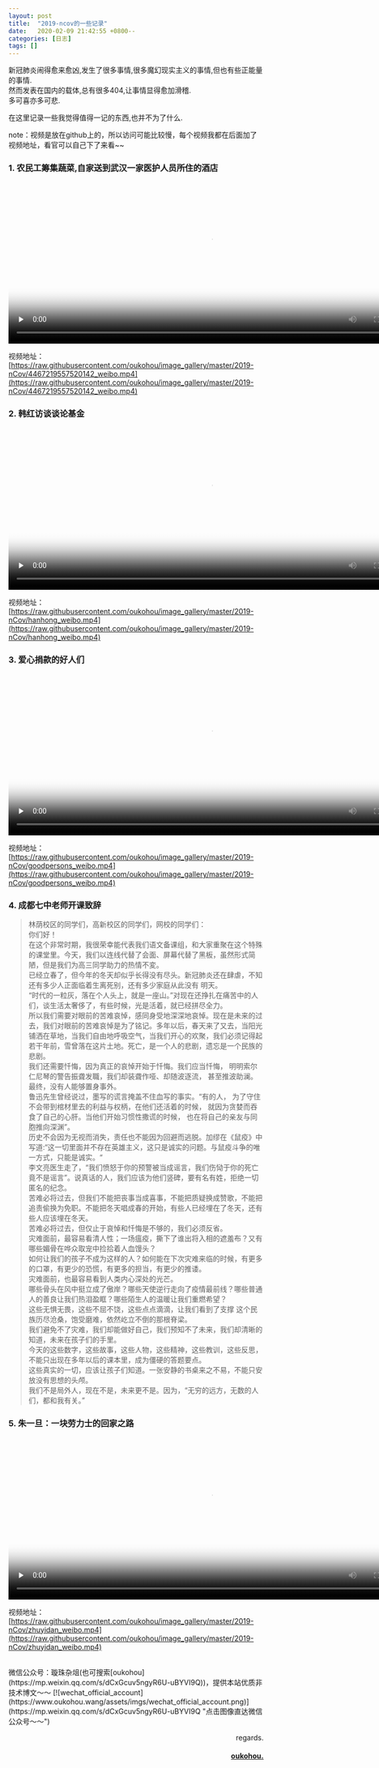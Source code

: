 ```yaml
---
layout: post
title:  "2019-ncov的一些记录"
date:   2020-02-09 21:42:55 +0800--
categories: [日志]
tags: []  
---
```

<style>
video {
    object-fit:fill;
    width:800px;
    height:320px;
}
</style>

新冠肺炎闹得愈来愈凶,发生了很多事情,很多魔幻现实主义的事情,但也有些正能量的事情.  
然而发表在国内的载体,总有很多404,让事情显得愈加滑稽.  
多可喜亦多可悲.  

在这里记录一些我觉得值得一记的东西,也并不为了什么.  

note：视频是放在github上的，所以访问可能比较慢，每个视频我都在后面加了视频地址，看官可以自己下了来看~~  

### 1. 农民工筹集蔬菜,自家送到武汉一家医护人员所住的酒店
<video id="video" controls="controls" preload="none" poster="https://www.oukohou.wang/assets/imgs/wechat_official_account.png"  autoplay loop>
      <source id="mp4" src="https://raw.githubusercontent.com/oukohou/image_gallery/master/2019-nCov/4467219557520142_weibo.mp4" type="video/mp4">
      <p>Your user agent does not support the HTML5 Video element.</p>
    </video>  
    
视频地址：[https://raw.githubusercontent.com/oukohou/image_gallery/master/2019-nCov/4467219557520142_weibo.mp4](https://raw.githubusercontent.com/oukohou/image_gallery/master/2019-nCov/4467219557520142_weibo.mp4)


### 2. 韩红访谈谈论基金  
 <video id="video" controls="controls" preload="none" poster="https://www.oukohou.wang/assets/imgs/wechat_official_account.png"  autoplay loop>
       <source id="mp4" src="https://raw.githubusercontent.com/oukohou/image_gallery/master/2019-nCov/hanhong_weibo.mp4" type="video/mp4">
       <p>Your user agent does not support the HTML5 Video element.</p>
     </video>  

视频地址：[https://raw.githubusercontent.com/oukohou/image_gallery/master/2019-nCov/hanhong_weibo.mp4](https://raw.githubusercontent.com/oukohou/image_gallery/master/2019-nCov/hanhong_weibo.mp4)  


### 3. 爱心捐款的好人们  
 <video id="video" controls="controls" preload="none" poster="https://www.oukohou.wang/assets/imgs/wechat_official_account.png"  autoplay loop>
       <source id="mp4" src="https://raw.githubusercontent.com/oukohou/image_gallery/master/2019-nCov/goodpersons_weibo.mp4" type="video/mp4">
       <p>Your user agent does not support the HTML5 Video element.</p>
</video>  

视频地址：[https://raw.githubusercontent.com/oukohou/image_gallery/master/2019-nCov/goodpersons_weibo.mp4](https://raw.githubusercontent.com/oukohou/image_gallery/master/2019-nCov/goodpersons_weibo.mp4)  
     
### 4. 成都七中老师开课致辞  
>林荫校区的同学们，高新校区的同学们，网校的同学们：  
你们好！  
在这个非常时期，我很荣幸能代表我们语文备课组，和大家重聚在这个特殊的课堂里。今天，我们以连线代替了会面、屏幕代替了黑板，虽然形式简陋，但是我们为高三同学助力的热情不変。  
已经立春了，但今年的冬天却似乎长得没有尽头。新冠肺炎还在肆虐，不知还有多少人正面临着生离死别，还有多少家庭从此没有 明天。  
“时代的一粒灰，落在个人头上，就是一座山。”对现在还挣扎在痛苦中的人们，谈生活太奢侈了，有些时候，光是活着，就已经拼尽全力。  
所以我们需要对眼前的苦难哀悼，感同身受地深深地哀悼。现在是未来的过去，我们对眼前的苦难哀悼是为了铭记。多年以后，春天来了又去，当阳光铺洒在草地，当我们自由地呼吸空气，当我们开心的欢聚，我们必须记得起若干年前，雪曾落在这片土地。死亡，是一个人的悲剧，遗忘是一个民族的悲剧。  
我们还需要忏悔，因为真正的哀悼开始于忏悔。我们应当忏悔， 明明索尔仁尼琴的警告振聋发職，我们却装聋作哑、却随波逐流， 甚至推波助澜。最终，没有人能够置身事外。  
鲁迅先生曾经说过，墨写的谎言掩盖不住血写的事实。“有的人， 为了守住不会带到棺材里去的利益与权柄，在他们还活着的时候， 就因为贪婪而吞食了自己的心肝。当他们开始习惯性撒谎的时候， 也在将自己的亲友与同胞推向深渊”。  
历史不会因为无视而消失，责任也不能因为回避而逃脱。加缪在《鼠疫》中写道:“这一切里面并不存在英雄主义，这只是诚实的问题。与鼠疫斗争的唯一方式，只能是诚实。“  
李文亮医生走了，“我们愤怒于你的预警被当成谣言，我们伤恸于你的死亡竟不是谣言”。说真话的人，我们应该为他们竖碑，要有名有姓，拒绝一切匿名的纪念。  
 苦难必将过去，但我们不能把丧事当成喜事，不能把质疑换成赞歌，不能把追责偷换为免职。不能把冬天唱成春的开始，有些人已经埋在了冬天，还有些人应该埋在冬天。  
 苦难必将过去，但仅止于哀悼和忏悔是不够的，我们必须反省。  
灾难面前，最容易看清人性；一场瘟疫，撕下了谁出将入相的遮羞布？又有哪些媚骨在哗众取宠中捡拾着人血馒头？  
如何让我们的孩子不成为这样的人？如何能在下次灾难来临的时候，有更多的口罩，有更少的恐慌，有更多的担当，有更少的推诿。  
灾难面前，也最容易看到人类内心深处的光芒。  
哪些骨头在风中挺立成了傲岸？哪些天使逆行走向了疫情最前线？哪些普通人的善良让我们热泪盈眶？哪些陌生人的温暖让我们重燃希望？  
 这些无惧无畏，这些不屈不饶，这些点点滴滴，让我们看到了支撑 这个民族历尽沧桑，饱受磨难，依然屹立不倒的那根脊梁。  
 我们避免不了灾难，我们却能做好自己，我们预知不了未来，我们却清晰的知道，未来在孩子们的手里。  
 今天的这些数字，这些故事，这些人物，这些精神，这些教训，这些反思，不能只出现在多年以后的课本里，成为僵硬的答题要点。  
 这些真实的一切，应该让孩子们知道。一张安静的书桌来之不易，不能只安放没有思想的头颅。  
我们不是局外人，现在不是，未来更不是。因为，“无穷的远方，无数的人们，都和我有关。”  


### 5. 朱一旦：一块劳力士的回家之路  
 <video id="video" controls="controls" preload="none" poster="https://www.oukohou.wang/assets/imgs/wechat_official_account.png"  autoplay loop>
       <source id="mp4" src="https://raw.githubusercontent.com/oukohou/image_gallery/master/2019-nCov/zhuyidan_weibo.mp4" type="video/mp4">
       <p>Your user agent does not support the HTML5 Video element.</p>
</video>  

视频地址：[https://raw.githubusercontent.com/oukohou/image_gallery/master/2019-nCov/zhuyidan_weibo.mp4](https://raw.githubusercontent.com/oukohou/image_gallery/master/2019-nCov/zhuyidan_weibo.mp4)  



<br>
微信公众号：璇珠杂俎(也可搜索[oukohou](https://mp.weixin.qq.com/s/dCxGcuv5ngyR6U-uBYVI9Q))，提供本站优质非技术博文～～
[![wechat_official_account](https://www.oukohou.wang/assets/imgs/wechat_official_account.png)](https://mp.weixin.qq.com/s/dCxGcuv5ngyR6U-uBYVI9Q "点击图像直达微信公众号～～")  




<br>
<p  align="right">regards.</p>
<h4 align="right">
    <a href="https://www.oukohou.wang/">
        oukohou.
    </a>
</h4>

